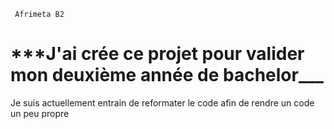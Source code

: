 

 ```
  Afrimeta B2

```

# ***J'ai crée ce projet pour valider mon deuxième année de bachelor___
Je suis actuellement entrain de reformater le code afin de rendre un code un peu propre






